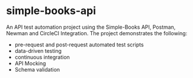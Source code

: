 # simple-books-api
An API test automation project using the Simple-Books API, Postman, Newman and CircleCI Integration. 
The project demonstrates the following:
- pre-request and post-request automated test scripts
- data-driven testing
- continuous integration
- API Mocking
- Schema validation
